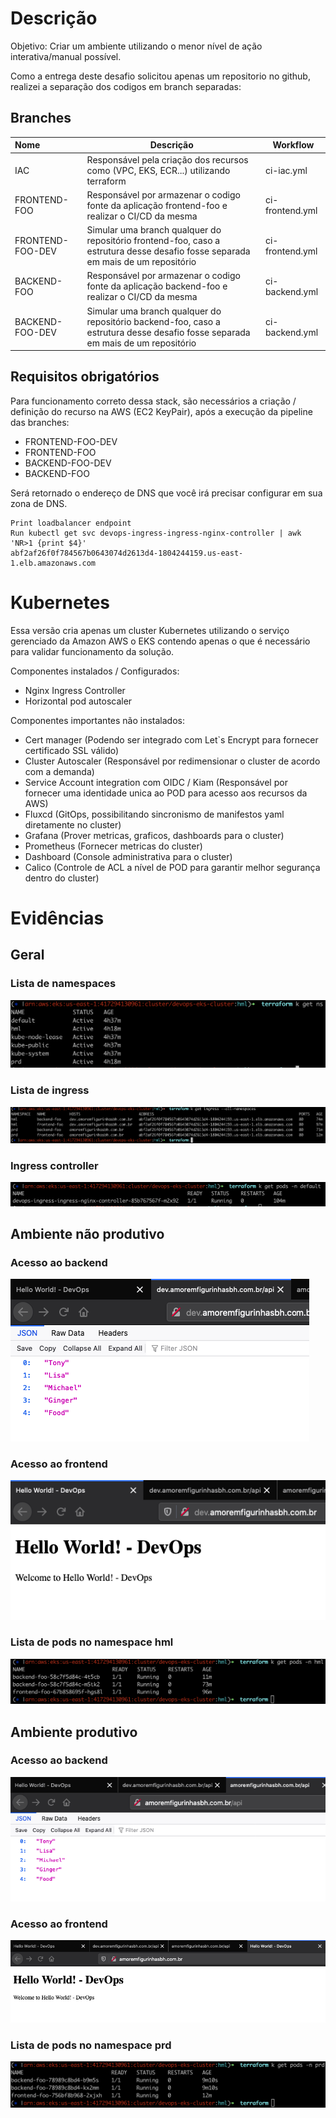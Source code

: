 # Descrição

Objetivo: Criar um ambiente utilizando o menor nível de ação interativa/manual possível.

Como a entrega deste desafio solicitou apenas um repositorio no github, realizei a separação dos codigos em branch separadas:

## Branches

| Nome                  |  Descrição                                                                                                                        | Workflow        |
| :-------------------  |  ---------------------------------------------------------------------------------------------                                    | --------        |
| IAC                   |  Responsável pela criação dos recursos como (VPC, EKS, ECR...) utilizando terraform                                               | ci-iac.yml      |
| FRONTEND-FOO          |  Responsável por armazenar o codigo fonte da aplicação frontend-foo e realizar o CI/CD da mesma                                   | ci-frontend.yml |
| FRONTEND-FOO-DEV      |  Simular uma branch qualquer do repositório frontend-foo, caso a estrutura desse desafio fosse separada em mais de um repositório | ci-frontend.yml |
| BACKEND-FOO           |  Responsável por armazenar o codigo fonte da aplicação backend-foo e realizar o CI/CD da mesma                                    | ci-backend.yml  |
| BACKEND-FOO-DEV       |  Simular uma branch qualquer do repositório backend-foo, caso a estrutura desse desafio fosse separada em mais de um repositório  | ci-backend.yml  |

## Requisitos obrigatórios

Para funcionamento correto dessa stack, são necessários a criação / definição do recurso na AWS (EC2 KeyPair), após a execução da pipeline das branches:

-   FRONTEND-FOO-DEV
-   FRONTEND-FOO
-   BACKEND-FOO-DEV
-   BACKEND-FOO

Será retornado o endereço de DNS que você irá precisar configurar em sua zona de DNS.

```
Print loadbalancer endpoint
Run kubectl get svc devops-ingress-ingress-nginx-controller | awk 'NR>1 {print $4}'
abf2af26f0f784567b0643074d2613d4-1804244159.us-east-1.elb.amazonaws.com
```

# Kubernetes

Essa versão cria apenas um cluster Kubernetes utilizando o serviço gerenciado da Amazon AWS o EKS contendo apenas o que é necessário para validar funcionamento da solução. 

Componentes instalados / Configurados:

- Nginx Ingress Controller
- Horizontal pod autoscaler

Componentes importantes não instalados:

- Cert manager (Podendo ser integrado com Let`s Encrypt para fornecer certificado SSL válido)
- Cluster Autoscaler (Responsável por redimensionar o cluster de acordo com a demanda)
- Service Account integration com OIDC / Kiam (Responsável por fornecer uma identidade unica ao POD para acesso aos recursos da AWS)
- Fluxcd (GitOps, possibilitando sincronismo de manifestos yaml diretamente no cluster)
- Grafana (Prover metricas, graficos, dashboards para o cluster)
- Prometheus (Fornecer metricas do cluster) 
- Dashboard (Console administrativa para o cluster)
- Calico (Controle de ACL a nível de POD para garantir melhor segurança dentro do cluster)

# Evidências

## Geral

### Lista de namespaces
![ns-list](src/kubernetes/ns-list.png)

### Lista de ingress
![ingress-list](src/kubernetes/ingress.png)

### Ingress controller
![ingress-list](src/kubernetes/pods-default.png)

## Ambiente não produtivo 

### Acesso ao backend

![Backend-dev](src/application/backend-dev.png)

### Acesso ao frontend

![Frontend-dev](src/application/frontend-dev.png)

### Lista de pods no namespace hml

![Pods-hml](src/kubernetes/pods-hml.png)

## Ambiente produtivo 

### Acesso ao backend

![Backend-prd](src/application/backend-prd.png)

### Acesso ao frontend

![Frontend-prd](src/application/frontend-prd.png)

### Lista de pods no namespace prd

![Frontend-prd](src/kubernetes/pods-prd.png)
